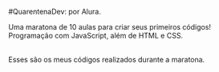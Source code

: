 #QuarentenaDev: por Alura.

Uma maratona de 10 aulas para criar seus primeiros códigos!
<br>Programação com JavaScript, além de HTML e CSS.

<br>Esses são os meus códigos realizados durante a maratona.
